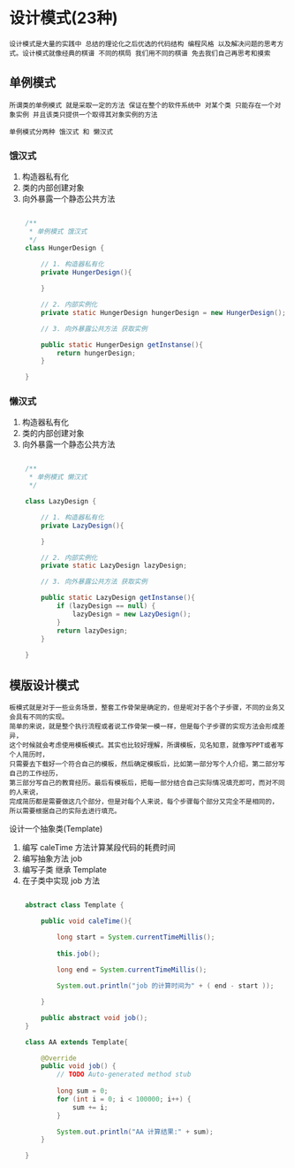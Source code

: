 # 设计模式(23种)

    设计模式是大量的实践中 总结的理论化之后优选的代码结构 编程风格 以及解决问题的思考方式。设计模式就像经典的棋谱 不同的棋局 我们用不同的棋谱 免去我们自己再思考和摸索

## 单例模式

    所谓类的单例模式 就是采取一定的方法 保证在整个的软件系统中 对某个类 只能存在一个对象实例 并且该类只提供一个取得其对象实例的方法

    单例模式分两种 饿汉式 和 懒汉式

### 饿汉式

1. 构造器私有化
2. 类的内部创建对象
3. 向外暴露一个静态公共方法
 
```java

    /**
     * 单例模式 饿汉式
     */
    class HungerDesign {
        
        // 1. 构造器私有化
        private HungerDesign(){

        }

        // 2. 内部实例化
        private static HungerDesign hungerDesign = new HungerDesign();

        // 3. 向外暴露公共方法 获取实例

        public static HungerDesign getInstanse(){
            return hungerDesign;
        }

    }

```

### 懒汉式

1. 构造器私有化
2. 类的内部创建对象
3. 向外暴露一个静态公共方法

```java

    /**
     * 单例模式 懒汉式
     */

    class LazyDesign {

        // 1. 构造器私有化
        private LazyDesign(){

        }

        // 2. 内部实例化
        private static LazyDesign lazyDesign;

        // 3. 向外暴露公共方法 获取实例

        public static LazyDesign getInstanse(){
            if (lazyDesign == null) {
                lazyDesign = new LazyDesign();
            }
            return lazyDesign;
        }
        
    }

```


## 模版设计模式

    板模式就是对于一些业务场景，整套工作骨架是确定的，但是呢对于各个子步骤，不同的业务又会具有不同的实现。
    简单的来说，就是整个执行流程或者说工作骨架一模一样，但是每个子步骤的实现方法会形成差异，
    这个时候就会考虑使用模板模式。其实也比较好理解，所谓模板，见名知意，就像写PPT或者写个人简历时，
    只需要去下载好一个符合自己的模板，然后确定模板后，比如第一部分写个人介绍，第二部分写自己的工作经历，
    第三部分写自己的教育经历。最后有模板后，把每一部分结合自己实际情况填充即可，而对不同的人来说，
    完成简历都是需要做这几个部分，但是对每个人来说，每个步骤每个部分又完全不是相同的，
    所以需要根据自己的实际去进行填充。

设计一个抽象类(Template)
1. 编写 caleTime 方法计算某段代码的耗费时间
2. 编写抽象方法 job
3. 编写子类 继承 Template
4. 在子类中实现 job 方法

```java

    abstract class Template {

        public void caleTime(){

            long start = System.currentTimeMillis();
            
            this.job();
            
            long end = System.currentTimeMillis();

            System.out.println("job 的计算时间为" + ( end - start ));

        }

        public abstract void job();
    }

    class AA extends Template{

        @Override
        public void job() {
            // TODO Auto-generated method stub
            
            long sum = 0;
            for (int i = 0; i < 100000; i++) {
                sum += i;
            }

            System.out.println("AA 计算结果:" + sum);
        }

    }

```


